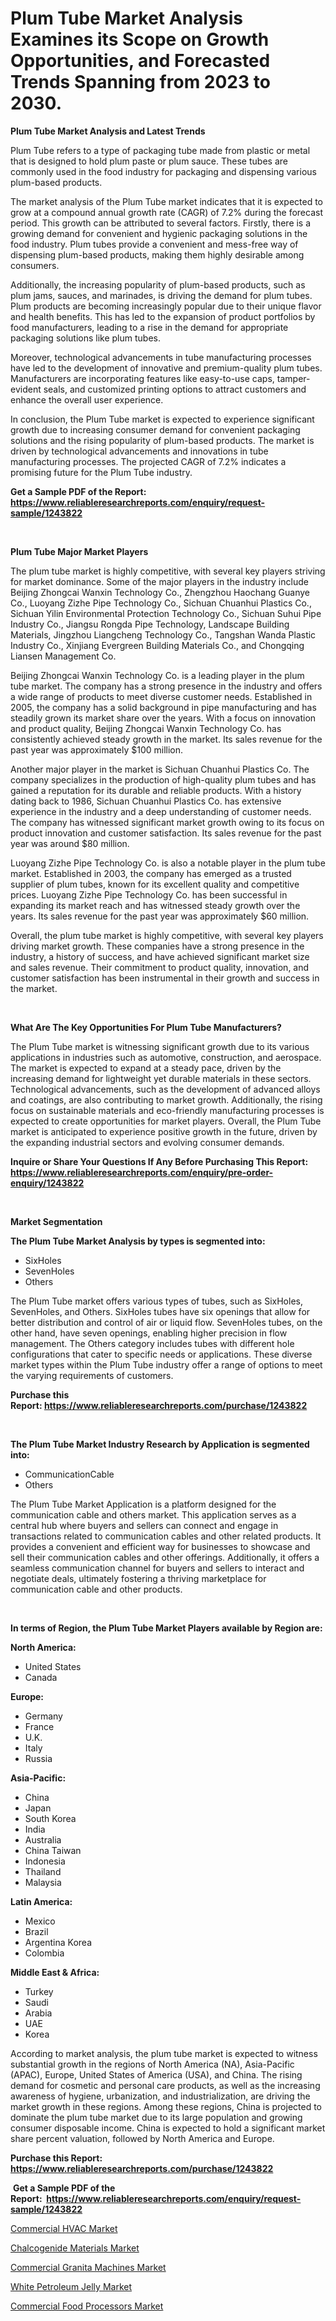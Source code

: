 <p><h1>Plum Tube Market Analysis Examines its Scope on Growth Opportunities, and Forecasted Trends Spanning from 2023 to 2030.</h1></p><p><strong>Plum Tube Market Analysis and Latest Trends</strong></p>
<p><p>Plum Tube refers to a type of packaging tube made from plastic or metal that is designed to hold plum paste or plum sauce. These tubes are commonly used in the food industry for packaging and dispensing various plum-based products.</p><p>The market analysis of the Plum Tube market indicates that it is expected to grow at a compound annual growth rate (CAGR) of 7.2% during the forecast period. This growth can be attributed to several factors. Firstly, there is a growing demand for convenient and hygienic packaging solutions in the food industry. Plum tubes provide a convenient and mess-free way of dispensing plum-based products, making them highly desirable among consumers.</p><p>Additionally, the increasing popularity of plum-based products, such as plum jams, sauces, and marinades, is driving the demand for plum tubes. Plum products are becoming increasingly popular due to their unique flavor and health benefits. This has led to the expansion of product portfolios by food manufacturers, leading to a rise in the demand for appropriate packaging solutions like plum tubes.</p><p>Moreover, technological advancements in tube manufacturing processes have led to the development of innovative and premium-quality plum tubes. Manufacturers are incorporating features like easy-to-use caps, tamper-evident seals, and customized printing options to attract customers and enhance the overall user experience.</p><p>In conclusion, the Plum Tube market is expected to experience significant growth due to increasing consumer demand for convenient packaging solutions and the rising popularity of plum-based products. The market is driven by technological advancements and innovations in tube manufacturing processes. The projected CAGR of 7.2% indicates a promising future for the Plum Tube industry.</p></p>
<p><strong>Get a Sample PDF of the Report:&nbsp; <a href="https://www.reliableresearchreports.com/enquiry/request-sample/1243822">https://www.reliableresearchreports.com/enquiry/request-sample/1243822</a></strong></p>
<p>&nbsp;</p>
<p><strong>Plum Tube Major Market Players</strong></p>
<p><p>The plum tube market is highly competitive, with several key players striving for market dominance. Some of the major players in the industry include Beijing Zhongcai Wanxin Technology Co., Zhengzhou Haochang Guanye Co., Luoyang Zizhe Pipe Technology Co., Sichuan Chuanhui Plastics Co., Sichuan Yilin Environmental Protection Technology Co., Sichuan Suhui Pipe Industry Co., Jiangsu Rongda Pipe Technology, Landscape Building Materials, Jingzhou Liangcheng Technology Co., Tangshan Wanda Plastic Industry Co., Xinjiang Evergreen Building Materials Co., and Chongqing Liansen Management Co.</p><p>Beijing Zhongcai Wanxin Technology Co. is a leading player in the plum tube market. The company has a strong presence in the industry and offers a wide range of products to meet diverse customer needs. Established in 2005, the company has a solid background in pipe manufacturing and has steadily grown its market share over the years. With a focus on innovation and product quality, Beijing Zhongcai Wanxin Technology Co. has consistently achieved steady growth in the market. Its sales revenue for the past year was approximately $100 million.</p><p>Another major player in the market is Sichuan Chuanhui Plastics Co. The company specializes in the production of high-quality plum tubes and has gained a reputation for its durable and reliable products. With a history dating back to 1986, Sichuan Chuanhui Plastics Co. has extensive experience in the industry and a deep understanding of customer needs. The company has witnessed significant market growth owing to its focus on product innovation and customer satisfaction. Its sales revenue for the past year was around $80 million.</p><p>Luoyang Zizhe Pipe Technology Co. is also a notable player in the plum tube market. Established in 2003, the company has emerged as a trusted supplier of plum tubes, known for its excellent quality and competitive prices. Luoyang Zizhe Pipe Technology Co. has been successful in expanding its market reach and has witnessed steady growth over the years. Its sales revenue for the past year was approximately $60 million.</p><p>Overall, the plum tube market is highly competitive, with several key players driving market growth. These companies have a strong presence in the industry, a history of success, and have achieved significant market size and sales revenue. Their commitment to product quality, innovation, and customer satisfaction has been instrumental in their growth and success in the market.</p></p>
<p>&nbsp;</p>
<p><strong>What Are The Key Opportunities For Plum Tube Manufacturers?</strong></p>
<p><p>The Plum Tube market is witnessing significant growth due to its various applications in industries such as automotive, construction, and aerospace. The market is expected to expand at a steady pace, driven by the increasing demand for lightweight yet durable materials in these sectors. Technological advancements, such as the development of advanced alloys and coatings, are also contributing to market growth. Additionally, the rising focus on sustainable materials and eco-friendly manufacturing processes is expected to create opportunities for market players. Overall, the Plum Tube market is anticipated to experience positive growth in the future, driven by the expanding industrial sectors and evolving consumer demands.</p></p>
<p><strong>Inquire or Share Your Questions If Any Before Purchasing This Report: <a href="https://www.reliableresearchreports.com/enquiry/pre-order-enquiry/1243822">https://www.reliableresearchreports.com/enquiry/pre-order-enquiry/1243822</a></strong></p>
<p>&nbsp;</p>
<p><strong>Market Segmentation</strong></p>
<p><strong>The Plum Tube Market Analysis by types is segmented into:</strong></p>
<p><ul><li>SixHoles</li><li>SevenHoles</li><li>Others</li></ul></p>
<p><p>The Plum Tube market offers various types of tubes, such as SixHoles, SevenHoles, and Others. SixHoles tubes have six openings that allow for better distribution and control of air or liquid flow. SevenHoles tubes, on the other hand, have seven openings, enabling higher precision in flow management. The Others category includes tubes with different hole configurations that cater to specific needs or applications. These diverse market types within the Plum Tube industry offer a range of options to meet the varying requirements of customers.</p></p>
<p><strong>Purchase this Report:&nbsp;<a href="https://www.reliableresearchreports.com/purchase/1243822">https://www.reliableresearchreports.com/purchase/1243822</a></strong></p>
<p>&nbsp;</p>
<p><strong>The Plum Tube Market Industry Research by Application is segmented into:</strong></p>
<p><ul><li>CommunicationCable</li><li>Others</li></ul></p>
<p><p>The Plum Tube Market Application is a platform designed for the communication cable and others market. This application serves as a central hub where buyers and sellers can connect and engage in transactions related to communication cables and other related products. It provides a convenient and efficient way for businesses to showcase and sell their communication cables and other offerings. Additionally, it offers a seamless communication channel for buyers and sellers to interact and negotiate deals, ultimately fostering a thriving marketplace for communication cable and other products.</p></p>
<p>&nbsp;</p>
<p><strong>In terms of Region, the Plum Tube Market Players available by Region are:</strong></p>
<p>
    <p> <strong> North America: </strong>
        <ul>
            <li>United States</li>
            <li>Canada</li>
        </ul>
        </p> 
    <p> <strong> Europe: </strong>
        <ul>
            <li>Germany</li>
            <li>France</li>
            <li>U.K.</li>
            <li>Italy</li>
            <li>Russia</li>
        </ul>
        </p> 
    <p> <strong> Asia-Pacific: </strong>
        <ul>
            <li>China</li>
            <li>Japan</li>
            <li>South Korea</li>
            <li>India</li>
            <li>Australia</li>
            <li>China Taiwan</li>
            <li>Indonesia</li>
            <li>Thailand</li>
            <li>Malaysia</li>
        </ul>
        </p> 
    <p> <strong> Latin America: </strong>
        <ul>
            <li>Mexico</li>
            <li>Brazil</li>
            <li>Argentina Korea</li>
            <li>Colombia</li>
        </ul>
        </p> 
    <p> <strong> Middle East & Africa: </strong>
        <ul>
            <li>Turkey</li>
            <li>Saudi</li>
            <li>Arabia</li>
            <li>UAE</li>
            <li>Korea</li>
        </ul>
    </p>
    </p>
<p><p>According to market analysis, the plum tube market is expected to witness substantial growth in the regions of North America (NA), Asia-Pacific (APAC), Europe, United States of America (USA), and China. The rising demand for cosmetic and personal care products, as well as the increasing awareness of hygiene, urbanization, and industrialization, are driving the market growth in these regions. Among these regions, China is projected to dominate the plum tube market due to its large population and growing consumer disposable income. China is expected to hold a significant market share percent valuation, followed by North America and Europe.</p></p>
<p><strong>Purchase this Report: <a href="https://www.reliableresearchreports.com/purchase/1243822">https://www.reliableresearchreports.com/purchase/1243822</a></strong></p>
<p>&nbsp;<strong>Get a Sample PDF of the Report:&nbsp;&nbsp;<a href="https://www.reliableresearchreports.com/enquiry/request-sample/1243822">https://www.reliableresearchreports.com/enquiry/request-sample/1243822</a></strong></p>
<p><strong></strong></p>
<p><p><a href="https://medium.com/@torreyjones2023/commercial-hvac-market-competitive-analysis-market-trends-and-forecast-to-2030-f49d2617d965">Commercial HVAC Market</a></p><p><a href="https://github.com/Chiragrp23/Market-Research-Report-List-1/blob/main/chalcogenide-materials-market.md">Chalcogenide Materials Market</a></p><p><a href="https://medium.com/@dannyharber1978/commercial-granita-machines-market-focuses-on-market-share-size-and-projected-forecast-till-2030-556b5f1184d0">Commercial Granita Machines Market</a></p><p><a href="https://github.com/Chiragrp22/Market-Research-Report-List-1/blob/main/white-petroleum-jelly-market.md">White Petroleum Jelly Market</a></p><p><a href="https://medium.com/@ewellklocko/commercial-food-processors-market-analysis-its-cagr-market-segmentation-and-global-industry-ea78fc2e3b21">Commercial Food Processors Market</a></p></p>
